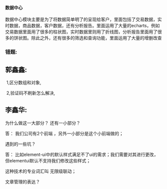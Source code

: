 #### 数据中心

数据中心模块主要是为了将数据简单明了的呈现给客户，里面包括了交易数据，实时数据，商品数据，客户数据，还有分析报告。里面运用了大量的echarts，例如交易数据里面用了很多的柱状图，实时数据里则用了折线图，分析报告里面用了很多的饼状图。除此之外，还有很多的筛选和查询功能，里面运用了大量的增删改查



### 错题:

## 郭鑫鑫:

​	1,区分数组和对象,

​	2,验证码不刷新怎么解决,

## 李鑫华:

为什么做这一大部分？ 还有一小部分？

答： 我们公司有2个前端 ，另外一小部分是这个小前端做的；

遇到的一些坑？

答： 比如element-ui中的默认样式满足不了ui的需求；我们需要对其进行更改，但elementui默认不支持我们修改这些样式；

这种技术的专业词汇叫 无限级联动；

文章管理的表达？

